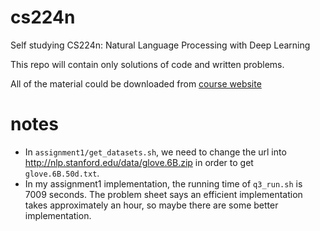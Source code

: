 # cs224n
Self studying CS224n: Natural Language Processing with Deep Learning

This repo will contain only solutions of code and written problems.

All of the material could be downloaded from [course website](http://web.stanford.edu/class/cs224n/syllabus.html)

# notes
* In `assignment1/get_datasets.sh`, we need to change the url into http://nlp.stanford.edu/data/glove.6B.zip in order to get `glove.6B.50d.txt`.
* In my assignment1 implementation, the running time of `q3_run.sh` is 7009 seconds. The problem sheet says an efficient implementation takes approximately an hour, so maybe there are some better implementation.
